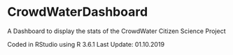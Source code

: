 # CrowdWaterDashboard
A Dashboard to display the stats of the CrowdWater Citizen Science Project

Coded in RStudio using R 3.6.1
Last Update: 01.10.2019
